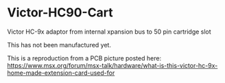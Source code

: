 # Victor-HC90-Cart
Victor HC-9x adaptor from internal xpansion bus to 50 pin cartridge slot

This has not been manufactured yet.

This is a reproduction from a PCB picture posted here:
https://www.msx.org/forum/msx-talk/hardware/what-is-this-victor-hc-9x-home-made-extension-card-used-for

